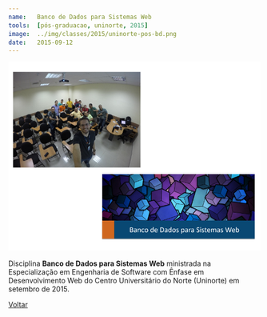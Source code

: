 ```yaml
---
name:  	Banco de Dados para Sistemas Web
tools: 	[pós-graduacao, uninorte, 2015]
image: 	../img/classes/2015/uninorte-pos-bd.png
date: 	2015-09-12
---
```


![](../img/classes/2015/uninorte-pos-bd.png)

Disciplina **Banco de Dados para Sistemas Web** ministrada na Especialização em Engenharia de Software com Ênfase em Desenvolvimento Web do Centro Universitário do Norte (Uninorte) em setembro de 2015.

<p class="text-center">
	<a class="btn btn-outline-primary mt-1" href="{{ site.baseurl }}/classes/">Voltar</a>
</p>